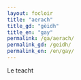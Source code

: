 ```yaml
---
layout: focloir
title: "aerach"
title_gd: "gèidh"
title_en: "gay"
permalink: /ga/aerach/
permalink_gd: /geidh/
permalink_en: /en/gay/
---
```


Le teacht